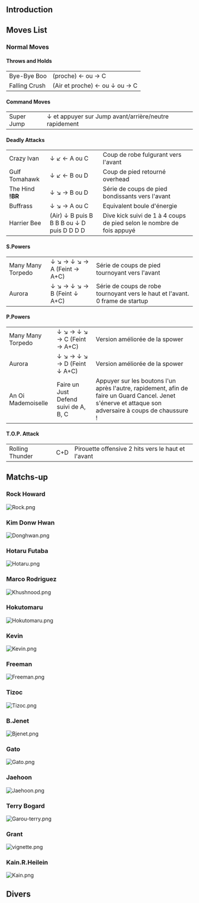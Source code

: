 ## Introduction

## Moves List

### Normal Moves

#### Throws and Holds

|               |                               |
|---------------|-------------------------------|
| Bye-Bye Boo   | (proche) ← ou → C             |
| Falling Crush | (Air et proche) ← ou ↓ ou → C |

#### Command Moves

|            |                                                       |
|------------|-------------------------------------------------------|
| Super Jump | ↓ et appuyer sur Jump avant/arrière/neutre rapidement |

#### Deadly Attacks

|                  |                                            |                                                                       |
|------------------|--------------------------------------------|-----------------------------------------------------------------------|
| Crazy Ivan       | ↓ ↙ ← A ou C                               | Coup de robe fulgurant vers l'avant                                   |
| Gulf Tomahawk    | ↓ ↙ ← B ou D                               | Coup de pied retourné overhead                                        |
| The Hind **!BR** | ↓ ↘ → B ou D                               | Série de coups de pied bondissants vers l'avant                       |
| Buffrass         | ↓ ↘ → A ou C                               | Equivalent boule d'énergie                                            |
| Harrier Bee      | (Air) ↓ B puis B B B B ou ↓ D puis D D D D | Dive kick suivi de 1 à 4 coups de pied selon le nombre de fois appuyé |

#### S.Powers

|                   |                             |                                                                               |
|-------------------|-----------------------------|-------------------------------------------------------------------------------|
| Many Many Torpedo | ↓ ↘ → ↓ ↘ → A (Feint → A+C) | Série de coups de pied tournoyant vers l'avant                                |
| Aurora            | ↓ ↘ → ↓ ↘ → B (Feint ↓ A+C) | Série de coups de robe tournoyant vers le haut et l'avant. 0 frame de startup |

#### P.Powers

|                    |                                       |                                                                                                                                                        |
|--------------------|---------------------------------------|--------------------------------------------------------------------------------------------------------------------------------------------------------|
| Many Many Torpedo  | ↓ ↘ → ↓ ↘ → C (Feint → A+C)           | Version améliorée de la spower                                                                                                                         |
| Aurora             | ↓ ↘ → ↓ ↘ → D (Feint ↓ A+C)           | Version améliorée de la spower                                                                                                                         |
| An Oi Mademoiselle | Faire un Just Defend suivi de A, B, C | Appuyer sur les boutons l'un après l'autre, rapidement, afin de faire un Guard Cancel. Jenet s'énerve et attaque son adversaire à coups de chaussure ! |

#### T.O.P. Attack

|                 |     |                                                    |
|-----------------|-----|----------------------------------------------------|
| Rolling Thunder | C+D | Pirouette offensive 2 hits vers le haut et l'avant |

## Matchs-up

### Rock Howard

![](Rock.png‎ "Rock.png‎")

### Kim Donw Hwan

![](Donghwan.png‎ "Donghwan.png‎")

### Hotaru Futaba

![](Hotaru.png‎ "Hotaru.png‎")

### Marco Rodriguez

![](Khushnood.png‎ "Khushnood.png‎")

### Hokutomaru

![](Hokutomaru.png "Hokutomaru.png")

### Kevin

![](Kevin.png‎ "Kevin.png‎")

### Freeman

![](Freeman.png‎ "Freeman.png‎")

### Tizoc

![](Tizoc.png‎ "Tizoc.png‎")

### B.Jenet

![](Bjenet.png‎ "Bjenet.png‎")

### Gato

![](Gato.png‎ "Gato.png‎")

### Jaehoon

![](Jaehoon.png‎ "Jaehoon.png‎")

### Terry Bogard

![](Garou-terry.png‎ "Garou-terry.png‎")

### Grant

![](vignette.png "vignette.png")

### Kain.R.Heilein

![](Kain.png‎ "Kain.png‎")

## Divers
